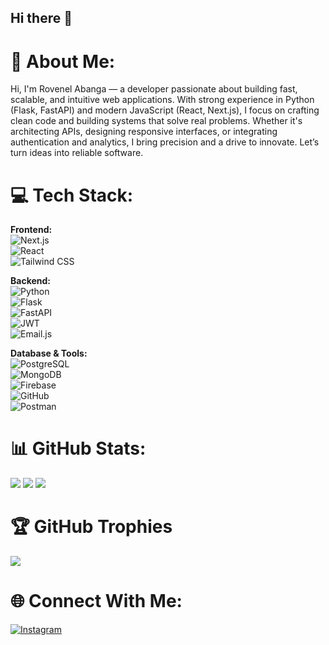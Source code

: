 ## Hi there 👋

<!--
**rovenelabanga001/rovenelabanga001** is a ✨ _special_ ✨ repository because its `README.md` (this file) appears on your GitHub profile.

Here are some ideas to get you started:

- 🔭 I’m currently working on ...
- 🌱 I’m currently learning ...
- 👯 I’m looking to collaborate on ...
- 🤔 I’m looking for help with ...
- 💬 Ask me about ...
- 📫 How to reach me: ...
- 😄 Pronouns: ...
- ⚡ Fun fact: ...
-->
# 💫 About Me:
Hi, I'm Rovenel Abanga — a developer passionate about building fast, scalable, and intuitive web applications. With strong experience in Python (Flask, FastAPI) and modern JavaScript (React, Next.js), I focus on crafting clean code and building systems that solve real problems. Whether it's architecting APIs, designing responsive interfaces, or integrating authentication and analytics, I bring precision and a drive to innovate. Let’s turn ideas into reliable software.

# 💻 Tech Stack:
**Frontend:**  
![Next.js](https://img.shields.io/badge/Next.js-black?style=for-the-badge&logo=next.js&logoColor=white)  
![React](https://img.shields.io/badge/React-20232A?style=for-the-badge&logo=react&logoColor=61DAFB)  
![Tailwind CSS](https://img.shields.io/badge/Tailwind_CSS-06B6D4?style=for-the-badge&logo=tailwind-css&logoColor=white)

**Backend:**  
![Python](https://img.shields.io/badge/Python-3776AB?style=for-the-badge&logo=python&logoColor=white)  
![Flask](https://img.shields.io/badge/Flask-black?style=for-the-badge&logo=flask&logoColor=white)  
![FastAPI](https://img.shields.io/badge/FastAPI-005571?style=for-the-badge&logo=fastapi)  
![JWT](https://img.shields.io/badge/JWT-black?style=for-the-badge&logo=jsonwebtokens&logoColor=white)  
![Email.js](https://img.shields.io/badge/Email.js-2B2D42?style=for-the-badge&logoColor=white)

**Database & Tools:**  
![PostgreSQL](https://img.shields.io/badge/PostgreSQL-316192?style=for-the-badge&logo=postgresql&logoColor=white)  
![MongoDB](https://img.shields.io/badge/MongoDB-4EA94B?style=for-the-badge&logo=mongodb&logoColor=white)  
![Firebase](https://img.shields.io/badge/Firebase-ffca28?style=for-the-badge&logo=firebase&logoColor=black)  
![GitHub](https://img.shields.io/badge/GitHub-181717?style=for-the-badge&logo=github&logoColor=white)  
![Postman](https://img.shields.io/badge/Postman-FF6C37?style=for-the-badge&logo=postman&logoColor=white)

# 📊 GitHub Stats:
![](https://github-readme-stats.vercel.app/api?username=rovenelabanga001&theme=github_dark&hide_border=false&include_all_commits=true&count_private=true)
![](https://github-readme-streak-stats.herokuapp.com/?user=rovenelabanga001&theme=github_dark&hide_border=false)
![](https://github-readme-stats.vercel.app/api/top-langs/?usernamerovenelabanga001&theme=github_dark&hide_border=false&layout=compact)

# 🏆 GitHub Trophies
![](https://github-profile-trophy.vercel.app/?username=rovenelabanga001&theme=darkhub&no-frame=false&no-bg=false&margin-w=4)

# 🌐 Connect With Me:
[![Instagram](https://img.shields.io/badge/@rovenel.abanga-E4405F?style=for-the-badge&logo=instagram&logoColor=white)](https://www.instagram.com/rovenel_abanga?igsh=MWJkaG1td2VsbDg3cA%3D%3D&utm_source=qr)




